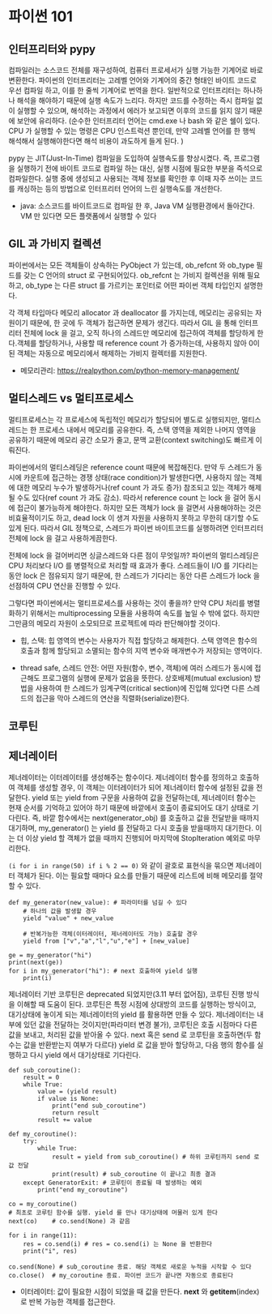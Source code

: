 # 파이썬 101

## 인터프리터와 pypy

컴파일러는 소스코드 전체를 재구성하여, 컴퓨터 프로세서가 실행 가능한 기계어로 바로 변환한다. 파이썬의 인터프리터는 고레벨 언어와 기계어의 중간 형태인 바이트 코드로 우선 컴파일 하고, 이를 한 줄씩 기계어로 번역을 한다. 일반적으로 인터프리터는 하나하나 해석을 해야하기 때문에 실행 속도가 느리다. 하지만 코드를 수정하는 즉시 컴파일 없이 실행할 수 있으며, 해석하는 과정에서 에러가 보고되면 이후의 코드를 읽지 않기 때문에 보안에 유리하다. (순수한 인터프리터 언어는 cmd.exe 나 bash 와 같은 쉘이 있다. CPU 가 실행할 수 있는 명령은 CPU 인스트럭션 뿐인데, 만약 고레벨 언어를 한 행씩 해석해서 실행해야한다면 해석 비용이 과도하게 들게 된다. )

pypy 는 JIT(Just-In-Time) 컴파일을 도입하여 실행속도를 향상시켰다. 즉, 프로그램을 실행하기 전에 바이트 코드로 컴파일 하는 대신, 실행 시점에 필요한 부분을 즉석으로 컴파일한다. 실행 중에 생성되고 사용되는 객체 정보를 확인한 후 이때 자주 쓰이는 코드를 캐싱하는 등의 방법으로 인터프리터 언어의 느린 실행속도를 개선한다.

* java: 소스코드를 바이트코드로 컴파일 한 후, Java VM 실행환경에서 돌아간다. VM 만 있다면 모든 플랫폼에서 실행할 수 있다

## GIL 과 가비지 컬렉션

파이썬에서는 모든 객체들이 상속하는 PyObject 가 있는데, ob_refcnt 와 ob_type 필드를 갖는 C 언어의 struct 로 구현되어있다. ob_refcnt 는 가비지 컬렉션을 위해 필요하고, ob_type 는 다른 struct 를 가르키는 포인터로 어떤 파이썬 객체 타입인지 설명한다.

각 객체 타입마다 메모리 allocator 과 deallocator 를 가지는데, 메모리는 공유되는 자원이기 때문에, 한 곳에 두 객체가 접근하면 문제가 생긴다. 따라서 GIL 을 통해 인터프리터 전체에 lock 을 걸고, 오직 하나의 스레드만 메모리에 접근하여 객체를 할당하게 한다.객체를 할당하거나, 사용할 때 reference count 가 증가하는데, 사용하지 않아 0이 된 객체는 자동으로 메모리에서 해제하는 가비지 컬렉터를 지원한다. 

* 메모리관리: https://realpython.com/python-memory-management/


## 멀티스레드 vs 멀티프로세스

멀티프로세스는 각 프로세스에 독립적인 메모리가 할당되어 별도로 실행되지만, 멀티스레드는 한 프로세스 내에서 메모리를 공유한다. 즉, 스택 영역을 제외한 나머지 영역을 공유하기 때문에 메모리 공간 소모가 줄고, 문맥 교환(context switching)도 빠르게 이뤄진다. 

파이썬에서의 멀티스레딩은 reference count 때문에 복잡해진다. 만약 두 스레드가 동시에 카운트에 접근하는 경쟁 상태(race condition)가 발생한다면, 사용하지 않는 객체에 대한 메모리 누수가 발생하거나(ref count 가 과도 증가) 참조되고 있는 객체가 해제될 수도 있다(ref count 가 과도 감소). 따라서 reference count 는 lock 을 걸어 동시에 접근이 불가능하게 해야한다. 하지만 모든 객체가 lock 을 걸면서 사용해야하는 것은 비효율적이기도 하고, dead lock 이 생겨 자원을 사용하지 못하고 무한히 대기할 수도 있게 된다. 따라서 GIL 정책으로, 스레드가 파이썬 바이트코드를 실행하려면 인터프리터 전체에 lock 을 걸고 사용하게끔한다. 

전체에 lock 을 걸어버리면 싱글스레드와 다른 점이 무엇일까? 파이썬의 멀티스레딩은 CPU 처리보다 I/O 를 병렬적으로 처리할 때 효과가 좋다. 스레드들이 I/O 를 기다리는 동안 lock 은 점유되지 않기 때문에, 한 스레드가 기다리는 동안 다른 스레드가 lock 을 선점하여 CPU 연산을 진행할 수 있다.

그렇다면 파이썬에서는 멀티프로세스를 사용하는 것이 좋을까? 만약 CPU 처리를 병렬화하기 위해서는 multiprocessing 모듈을 사용하여 속도를 높일 수 밖에 없다. 하지만 그만큼의 메모리 자원이 소모되므로 프로젝트에 따라 판단해야할 것이다.

* 힙, 스택: 힙 영역의 변수는 사용자가 직접 할당하고 해제한다. 스택 영역은 함수의 호출과 함께 할당되고 소멸되는 함수의 지역 변수와 매개변수가 저장되는 영역이다.

* thread safe, 스레드 안전: 어떤 자원(함수, 변수, 객체)에 여러 스레드가 동시에 접근해도 프로그램의 실행에 문제가 없음을 뜻한다. 상호배제(mutual exclusion) 방법을 사용하여 한 스레드가 임계구역(critical section)에 진입해 있다면 다른 스레드의 접근을 막아 스레드의 연산을 직렬화(serialize)한다.

## 코루틴




## 제너레이터

제너레이터는 이터레이터를 생성해주는 함수이다. 제너레이터 함수를 정의하고 호출하여 객체를 생성할 경우, 이 객체는 이터레이터가 되어 제너레이터 함수에 설정된 값을 전달한다. yield 또는 yield from 구문을 사용하여 값을 전달하는데, 제너레이터 함수는 현재 순서를 기억하고 있어야 하기 때문에 바깥에서 호출이 종료되어도 대기 상태로 기다린다. 즉, 바깥 함수에서는 next(generator_obj) 를 호출하고 값을 전달받을 때까지 대기하며, my_generator() 는 yield 를 전달하고 다시 호출을 받을때까지 대기한다. 이는 더 이상 yield 할 객체가 없을 때까지 진행되어 마지막에 StopIteration 예외로 마무리한다.

`(i for i in range(50) if i % 2 == 0)` 와 같이 괄호로 표현식을 묶으면 제너레이터 객체가 된다. 이는 필요할 때마다 요소를 만들기 때문에 리스트에 비해 메모리를 절약할 수 있다.

```
def my_generator(new_value): # 파라미터를 넘길 수 있다
    # 하나의 값을 발생할 경우
    yield "value" + new_value
    
    # 반복가능한 객체(이터레이터, 제너레이터도 가능) 호출할 경우
    yield from ["v","a","l","u","e"] + [new_value]

ge = my_generator("hi")
print(next(ge))
for i in my_generator("hi"): # next 호출하여 yield 실행
    print(i)
```

제너레이터 기반 코루틴은 deprecated 되었지만(3.11 부터 없어짐), 코루틴 진행 방식을 이해할 때 도움이 된다. 코루틴은 특정 시점에 상대방의 코드를 실행하는 방식이고, 대기상태에 놓이게 되는 제너레이터의 yield 를 활용하면 만들 수 있다. 제너레이터는 내부에 있던 값을 전달하는 것이지만(파라미터 변경 불가), 코루틴은 호출 시점마다 다른 값을 보내고, 처리된 값을 받아올 수 있다. next 혹은 send 로 코루틴을 호출하면(두 함수는 값을 반환받는지 여부가 다르다) yield 로 값을 받아 할당하고, 다음 행의 함수를 실행하고 다시 yield 에서 대기상태로 기다린다. 

```
def sub_coroutine():
    result = 0
    while True:
        value = (yield result)
        if value is None:
            print("end sub_coroutine")
            return result
        result += value

def my_coroutine():
    try:
        while True:
            result = yield from sub_coroutine() # 하위 코루틴까지 send 로 값 전달
            print(result) # sub_coroutine 이 끝나고 최종 결과
    except GeneratorExit: # 코루틴이 종료될 때 발생하는 예외
        print("end my_coroutine")

co = my_coroutine()
# 최초로 코루틴 함수를 실행. yield 를 만나 대기상태에 머물러 있게 한다
next(co)    # co.send(None) 과 같음

for i in range(11):
    res = co.send(i) # res = co.send(i) 는 None 을 반환한다
    print("i", res)

co.send(None) # sub_coroutine 종료. 해당 객체로 새로운 누적을 시작할 수 있다
co.close()  # my_coroutine 종료. 파이썬 코드가 끝나면 자동으로 종료된다
```

* 이터레이터: 값이 필요한 시점이 되었을 때 값을 만든다. __next__ 와 __getitem__(index) 로 반복 가능한 객체를 접근한다.
